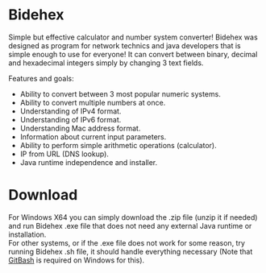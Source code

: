 # Bidehex
Simple but effective calculator and number system converter!
Bidehex was designed as program for network technics and java developers that is simple enough to use for everyone! It can convert between binary, decimal and hexadecimal integers simply by changing 3 text fields. 

Features and goals:
* Ability to convert between 3 most popular numeric systems.
* Ability to convert multiple numbers at once.
* Understanding of IPv4 format.
* Understanding of IPv6 format.
* Understanding Mac address format.
* Information about current input parameters.
* Ability to perform simple arithmetic operations (calculator).
* IP from URL (DNS lookup).
* Java runtime independence and installer.

# Download
For Windows X64 you can simply download the .zip file (unzip it if needed) and run Bidehex .exe file that does not need any external Java runtime or installation.<br>
For other systems, or if the .exe file does not work for some reason, try running Bidehex .sh file, it should handle everything necessary (Note that [GitBash](https://git-scm.com/downloads/win) is required on Windows for this).
